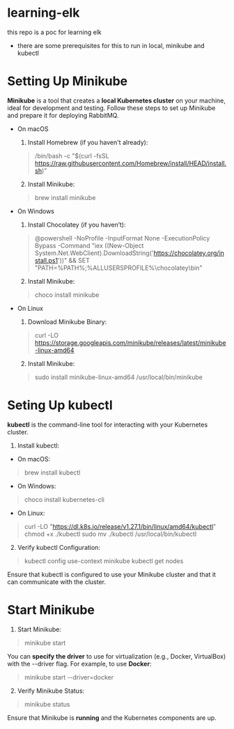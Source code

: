 # learning-elk
this repo is a poc for learning elk

- there are some prerequisites for this to run in local, minikube and kubectl

# Setting Up Minikube
**Minikube** is a tool that creates a **local Kubernetes cluster** on your machine, ideal for development and testing. Follow these steps to set up Minikube and prepare it for deploying RabbitMQ.

- On macOS

    1. Install Homebrew (if you haven't already):
    > /bin/bash -c "$(curl -fsSL https://raw.githubusercontent.com/Homebrew/install/HEAD/install.sh)"

    2. Install Minikube:
    > brew install minikube

- On Windows

    1. Install Chocolatey (if you haven’t):
    > @powershell -NoProfile -InputFormat None -ExecutionPolicy Bypass -Command "iex ((New-Object System.Net.WebClient).DownloadString('https://chocolatey.org/install.ps1'))" && SET "PATH=%PATH%;%ALLUSERSPROFILE%\chocolatey\bin"

    2. Install Minikube:
    > choco install minikube

- On Linux

    1. Download Minikube Binary:
    > curl -LO https://storage.googleapis.com/minikube/releases/latest/minikube-linux-amd64

    2. Install Minikube:
    > sudo install minikube-linux-amd64 /usr/local/bin/minikube

# Seting Up kubectl
**kubectl** is the command-line tool for interacting with your Kubernetes cluster.

1. Install kubectl:

- On macOS:
> brew install kubectl
 
- On Windows:
> choco install kubernetes-cli

- On Linux:
> curl -LO "https://dl.k8s.io/release/v1.27.1/bin/linux/amd64/kubectl" chmod +x ./kubectl sudo mv ./kubectl /usr/local/bin/kubectl

2. Verify kubectl Configuration:
> kubectl config use-context minikube kubectl get nodes

Ensure that kubectl is configured to use your Minikube cluster and that it can communicate with the cluster.

# Start Minikube
1. Start Minikube:
> minikube start

You can **specify the driver** to use for virtualization (e.g., Docker, VirtualBox) with the --driver flag. For example, to use **Docker**:
> minikube start --driver=docker

2. Verify Minikube Status:
> minikube status

Ensure that Minikube is **running** and the Kubernetes components are up.